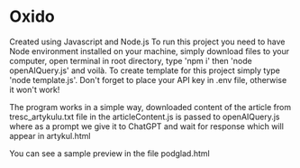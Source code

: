# Oxido 
Created using Javascript and Node.js
To run this project you need to have Node environment installed on your machine,
simply download files to your computer, open terminal in root directory, 
type 'npm i' then 'node openAIQuery.js' and voilà.
To create template for this project simply type 'node template.js'.
Don't forget to place your API key in .env file, otherwise it won't work!

The program works in a simple way, downloaded content of the article from tresc_artykulu.txt file in the articleContent.js 
is passed to openAIQuery.js where as a prompt we give it to ChatGPT and wait for response which will appear in artykul.html 

You can see a sample preview in the file podglad.html
